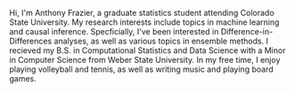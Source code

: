 Hi, I'm Anthony Frazier, a graduate statistics student attending Colorado State University. My research interests include topics in machine learning and causal inference. Specficially, I've been interested in Difference-in-Differences analyses, as well as various topics in ensemble methods. I recieved my B.S. in Computational Statistics and Data Science with a Minor in Computer Science from Weber State University. In my free time, I enjoy playing volleyball and tennis, as well as writing music and playing board games. 
